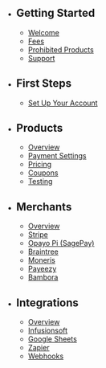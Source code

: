 - ## Getting Started

  - [Welcome](/docs/{{version}}/welcome)
  - [Fees](/docs/{{version}}/fees)
  - [Prohibited Products](/docs/{{version}}/prohibited-products)
  - [Support](/docs/{{version}}/support)

- ## First Steps

  - [Set Up Your Account](/docs/{{version}}/account-setup)

- ## Products

  - [Overview](/docs/{{version}}/products)
  - [Payment Settings](/docs/{{version}}/products#product-payment-settings)
  - [Pricing](/docs/{{version}}/products#product-pricing)
  - [Coupons](/docs/{{version}}/products#product-coupons)
  - [Testing](/docs/{{version}}/products#product-testing)
  
- ## Merchants

  - [Overview](/docs/{{version}}/merchants)
  - [Stripe](/docs/{{version}}/merchant-stripe)
  - [Opayo Pi (SagePay)](/docs/{{version}}/merchant-opayopi)
  - [Braintree](/docs/{{version}}/merchant-braintree)
  - [Moneris](/docs/{{version}}/merchant-moneris)
  - [Payeezy](/docs/{{version}}/merchant-payeezy)
  - [Bambora](/docs/{{version}}/merchant-bambora)

- ## Integrations

  - [Overview](/docs/{{version}}/integrations)
  - [Infusionsoft](/docs/{{version}}/integration-infusionsoft)
  - [Google Sheets](/docs/{{version}}/integration-googlesheets)
  - [Zapier](/docs/{{version}}/integration-zapier)
  - [Webhooks](/docs/{{version}}/integration-webhooks)
